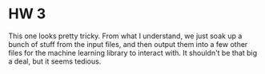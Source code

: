 # HW 3

This one looks pretty tricky. From what I understand, we just soak up a bunch of stuff from
the input files, and then output them into a few other files for the machine learning
library to interact with. It shouldn't be that big a deal, but it seems tedious.
